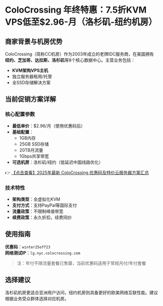 # ColoCrossing 年终特惠：7.5折KVM VPS低至$2.96-月（洛杉矶-纽约机房）

## 商家背景与机房优势
ColoCrossing（简称CC机房）作为2003年成立的老牌IDC服务商，在美国拥有**纽约、芝加哥、达拉斯、洛杉矶**等8个核心数据中心。主营业务包括：
- **KVM架构VPS主机**
- 独立服务器租用/托管
- 全SSD存储解决方案

## 当前促销方案详解
### 核心配置参数
- **最低单价**：$2.96/月（使用优惠码后）
- **基础配置**：
  - 1GB内存
  - 25GB SSD存储
  - 20TB月流量
  - 1Gbps共享带宽
- **可选机房**：洛杉矶/纽约（低延迟中国线路优化）

👉 [【点击查看】2025年最新 ColoCrossing 优惠码及特价云服务器方案汇总](https://bit.ly/ColoCrossing)

### 技术特性
- **架构类型**：全虚拟化KVM
- **支付方式**：支持PayPal等国际支付
- **流量政策**：不限制峰值带宽
- **续费政策**：永久折扣，续费同价

## 使用指南
**优惠码**：`winter25off23`  
**网络测试IP**：`lg.nyc.colocrossing.com`

> 注：年付不限流量套餐已售罄，当前优惠码适用于常规月付/年付套餐

## 选择建议
洛杉矶机房更适合亚洲用户访问，纽约机房则具备更好的欧美网络互联性能。建议根据业务受众群体选择对应机房。